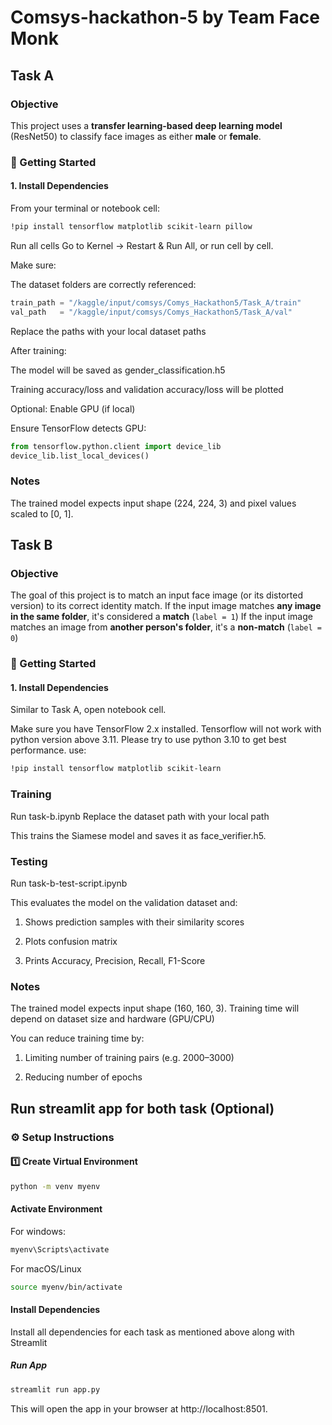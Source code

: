 # Comsys-hackathon-5 by Team Face Monk
## Task A
### Objective
This project uses a **transfer learning-based deep learning model** (ResNet50) to classify face images as either **male** or **female**.
### 🚀 Getting Started
#### 1. Install Dependencies
From your terminal or notebook cell:
```bash
!pip install tensorflow matplotlib scikit-learn pillow

```
Run all cells
Go to Kernel → Restart & Run All, or run cell by cell.

Make sure:

The dataset folders are correctly referenced:
```python
train_path = "/kaggle/input/comsys/Comys_Hackathon5/Task_A/train"
val_path   = "/kaggle/input/comsys/Comys_Hackathon5/Task_A/val"

```
Replace the paths with your local dataset paths

After training:

The model will be saved as gender_classification.h5

Training accuracy/loss and validation accuracy/loss will be plotted

Optional: Enable GPU (if local)

Ensure TensorFlow detects GPU:
```python
from tensorflow.python.client import device_lib
device_lib.list_local_devices()

```
###  Notes
The trained model expects input shape (224, 224, 3) and pixel values scaled to [0, 1].

## Task B
### Objective
The goal of this project is to match an input face image (or its distorted version) to its correct identity match.
If the input image matches **any image in the same folder**, it's considered a **match** (`label = 1`)
If the input image matches an image from **another person's folder**, it's a **non-match** (`label = 0`)

### 🚀 Getting Started
#### 1. Install Dependencies
Similar to Task A, open notebook cell.

Make sure you have TensorFlow 2.x installed.
Tensorflow will not work with python version above 3.11. Please try to use python 3.10 to get best performance.
use:
```bash
!pip install tensorflow matplotlib scikit-learn
```
### Training
Run task-b.ipynb
Replace the dataset path with your local path

This trains the Siamese model and saves it as face_verifier.h5.

### Testing

Run task-b-test-script.ipynb

This evaluates the model on the validation dataset and:

1. Shows prediction samples with their similarity scores

2. Plots confusion matrix

3. Prints Accuracy, Precision, Recall, F1-Score
###  Notes
The trained model expects input shape (160, 160, 3).
Training time will depend on dataset size and hardware (GPU/CPU)

You can reduce training time by:

1. Limiting number of training pairs (e.g. 2000–3000)

2. Reducing number of epochs


## Run streamlit app for both task (Optional)
### ⚙️ Setup Instructions

#### 1️⃣ Create Virtual Environment

```bash
python -m venv myenv
```
#### Activate Environment
For windows:

```bash
myenv\Scripts\activate

```
For macOS/Linux
```bash
source myenv/bin/activate
```
####  Install Dependencies
Install all dependencies for each task as mentioned above along with Streamlit

#####  Run App
```bash
streamlit run app.py

```
This will open the app in your browser at http://localhost:8501.

